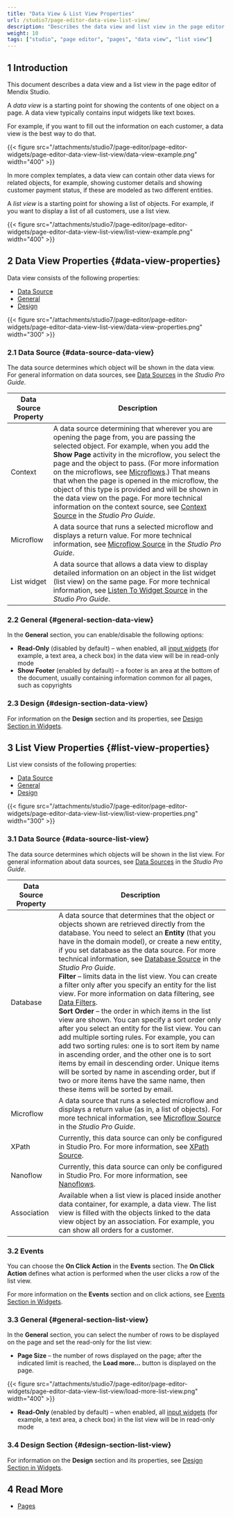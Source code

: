 ```yaml
---
title: "Data View & List View Properties"
url: /studio7/page-editor-data-view-list-view/
description: "Describes the data view and list view in the page editor of Mendix Studio."
weight: 10
tags: ["studio", "page editor", "pages", "data view", "list view"]
---
```


## 1 Introduction 

This document describes a data view and a list view in the page editor of Mendix Studio.

A *data view* is a starting point for showing the contents of one object on a page.  A data view typically contains input widgets like text boxes. 

For example, if you want to fill out the information on each customer, a data view is the best way to do that.

{{< figure src="/attachments/studio7/page-editor/page-editor-widgets/page-editor-data-view-list-view/data-view-example.png"   width="400"  >}}

In more complex templates, a data view can contain other data views for related objects, for example, showing customer details and showing customer payment status, if these are modeled as two different entities. 

A *list view* is a starting point for showing a list of objects. For example, if you want to display a list of all customers, use a list view. 

{{< figure src="/attachments/studio7/page-editor/page-editor-widgets/page-editor-data-view-list-view/list-view-example.png"   width="400"  >}}

## 2 Data View Properties {#data-view-properties}

Data view consists of the following properties:

* [Data Source](#data-source-data-view)
* [General](#general-section-data-view)
* [Design](#design-section-data-view)

{{< figure src="/attachments/studio7/page-editor/page-editor-widgets/page-editor-data-view-list-view/data-view-properties.png"   width="300"  >}}

### 2.1 Data Source {#data-source-data-view} 

The data source determines which object will be shown in the data view. For general information on data sources, see [Data Sources](/refguide7/data-sources/) in the *Studio Pro Guide*. 

| Data Source Property | Description                                                  |
| -------------------- | ------------------------------------------------------------ |
| Context              | A data source determining that wherever you are opening the page from, you are passing the selected object. For example, when you add the **Show Page** activity in the microflow, you select the page and the object to pass. (For more information on the microflows, see [Microflows](/studio7/microflows/).) That means that when the page is opened in the microflow, the object of this type is provided and will be shown in the data view on the page. For more technical information on the context source, see [Context Source](/refguide7/entity-path-source/) in the *Studio Pro Guide*. |
| Microflow            | A data source that runs a selected microflow and displays a return value. For more technical information, see [Microflow Source](/refguide7/microflow-source/) in the *Studio Pro Guide*. |
| List widget          | A data source that allows a data view to display detailed information on an object in the list widget (list view) on the same page. For more technical information, see [Listen To Widget Source](/refguide7/listen-to-grid-source/) in the *Studio Pro Guide*. |

### 2.2 General {#general-section-data-view}

In the **General** section, you can enable/disable the following options:

* **Read-Only** (disabled by default) – when enabled, all [input widgets](/studio7/page-editor-widgets-input-elements/) (for example, a text area, a check box) in the data view will be in read-only mode
* **Show Footer** (enabled by default) – a footer is an area at the bottom of the document, usually containing information common for all pages, such as copyrights  

### 2.3 Design {#design-section-data-view}

For information on the **Design** section and its properties, see [Design Section in Widgets](/studio7/page-editor-widgets-design-section/).

## 3 List View Properties {#list-view-properties}

List view consists of the following properties:

* [Data Source](#data-source-list-view)
* [General](#general-section-list-view)
* [Design](#design-section-list-view)

{{< figure src="/attachments/studio7/page-editor/page-editor-widgets/page-editor-data-view-list-view/list-view-properties.png"   width="300"  >}}

### 3.1 Data Source {#data-source-list-view}

The data source determines which objects will be shown in the list view. For general information about data sources, see [Data Sources](/refguide7/data-sources/) in the *Studio Pro Guide*. 

| Data Source Property | Description                                                  |
| -------------------- | ------------------------------------------------------------ |
| Database             | A data source that determines that the object or objects shown are retrieved directly from the database. You need to select an **Entity** (that you have in the domain model), or create a new entity, if you set database as the data source. For more technical information, see [Database Source](/refguide7/database-source/) in the *Studio Pro Guide*.<br />**Filter** – limits data in the list view. You can create a filter only after you specify an entity for the list view. For more information on data filtering, see [Data Filters](/studio7/filters/).<br />**Sort Order** – the order in which items in the list view are shown. You can specify a sort order only after you select an entity for the list view. You can add multiple sorting rules. For example, you can add two sorting rules: one is to sort item by name in ascending order, and the other one is to sort items by email in descending order. Unique items will be sorted by name in ascending order, but if two or more items have the same name, then these items will be sorted by email. |
| Microflow            | A data source that runs a selected microflow and displays a return value (as in, a list of objects). For more technical information, see [Microflow Source](/refguide7/microflow-source/) in the *Studio Pro Guide*. |
| XPath                | Currently, this data source can only be configured in Studio Pro. For more information, see [XPath Source](/refguide7/xpath-source/). |
| Nanoflow             | Currently, this data source can only be configured in Studio Pro. For more information, see [Nanoflows](/refguide7/nanoflows/). |
| Association          | Available when a list view is placed inside another data container, for example, a data view. The list view is filled with the objects linked to the data view object by an association. For example, you can show all orders for a customer. |

### 3.2 Events

 You can choose the **On Click Action** in the **Events** section. The **On Click Action** defines what action is performed when the user clicks a row of the list view. 

For more information on the **Events** section and on click actions, see [Events Section in Widgets](/studio7/page-editor-widgets-events-section/). 

### 3.3 General {#general-section-list-view}

In the **General** section, you can select the number of rows to be displayed on the page and set the read-only for the list view:

* **Page Size** – the number of rows displayed on the page; after the indicated limit is reached, the **Load more...** button is displayed on the page.

{{< figure src="/attachments/studio7/page-editor/page-editor-widgets/page-editor-data-view-list-view/load-more-list-view.png"   width="400"  >}}

* **Read-Only** (enabled by default) – when enabled, all [input widgets](/studio7/page-editor-widgets-input-elements/) (for example, a text area, a check box) in the list view will be in read-only mode

### 3.4 Design Section {#design-section-list-view}

For information on the **Design** section and its properties, see [Design Section in Widgets](/studio7/page-editor-widgets-design-section/).

## 4 Read More

* [Pages](/studio7/page-editor/)
